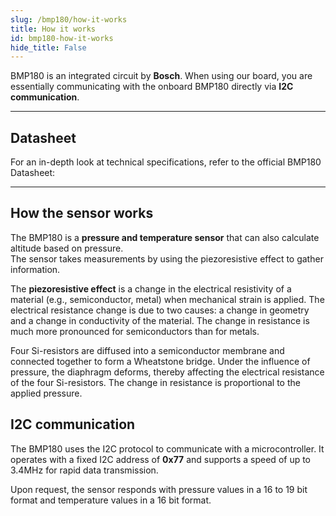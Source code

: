 ```yaml
---
slug: /bmp180/how-it-works 
title: How it works
id: bmp180-how-it-works 
hide_title: False
---  
```


BMP180 is an integrated circuit by **Bosch**. When using our board, you are essentially communicating with the onboard BMP180 directly via **I2C communication**.

<CenteredImage src="/img/bmp180/bmp180_onboard.jpg" alt="BMP180 sensor on board" caption="BMP180 sensor on the board" width="400px" />

---

## Datasheet

For an in-depth look at technical specifications, refer to the official BMP180 Datasheet:  

<QuickLink  
  title="BMP180 Datasheet"  
  description="Detailed technical documentation for the BMP180 sensor"  
  url="https://soldered.com/productdata/2022/03/Soldered_BMP180_datasheet.pdf"  
/>  

---

## How the sensor works 

The BMP180 is a **pressure and temperature sensor** that can also calculate altitude based on pressure.  
The sensor takes measurements by using the piezoresistive effect to gather information.

The **piezoresistive effect** is a change in the electrical resistivity of a material (e.g., semiconductor, metal) when mechanical strain is applied. The electrical resistance change is due to two causes: a change in geometry and a change in conductivity of the material. The change in resistance is much more pronounced for semiconductors than for metals.

Four Si-resistors are diffused into a semiconductor membrane and connected together to form a Wheatstone bridge. Under the influence of pressure, the diaphragm deforms, thereby affecting the electrical resistance of the four Si-resistors. The change in resistance is proportional to the applied pressure.

<CenteredImage src="/img/bmp180/bmp180_piezoresistance.png" alt="Piezoresistor schema" caption="Schematic diagram of the pressure sensor, originally from article [Temperature Compensation Method for Piezoresistive Pressure Sensors Based on Gated Recurrent Unit](https://www.mdpi.com/1424-8220/24/16/5394)" width="600px" />

## I2C communication  

The BMP180 uses the I2C protocol to communicate with a microcontroller. It operates with a fixed I2C address of **0x77** and supports a speed of up to 3.4MHz for rapid data transmission.  

Upon request, the sensor responds with pressure values in a 16 to 19 bit format and temperature values in a 16 bit format.